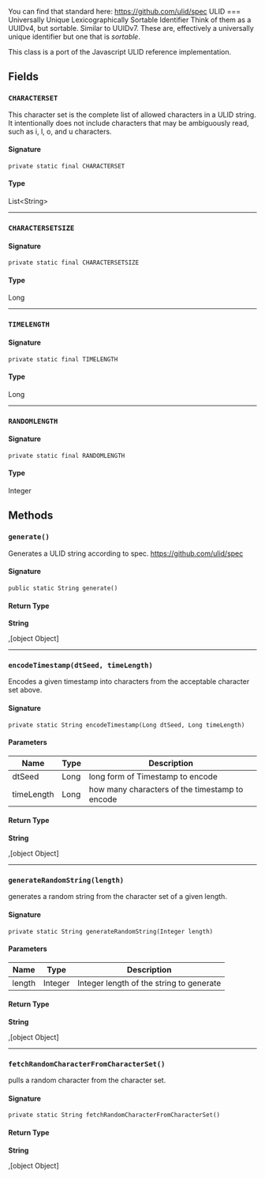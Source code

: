 You can find that standard here: https://github.com/ulid/spec
ULID &#x3D;&#x3D;&#x3D; Universally Unique Lexicographically Sortable Identifier
Think of them as a UUIDv4, but sortable. Similar to UUIDv7.
These are, effectively a universally unique identifier
but one that is _sortable_.

This class is a port of the Javascript ULID
reference implementation.

## Fields

### `CHARACTERSET`

This character set is the complete list of allowed characters in
a ULID string. It intentionally does not include characters that
may be ambiguously read, such as i, l, o, and u characters.

#### Signature

```apex
private static final CHARACTERSET
```

#### Type

List&lt;String&gt;

---

### `CHARACTERSETSIZE`

#### Signature

```apex
private static final CHARACTERSETSIZE
```

#### Type

Long

---

### `TIMELENGTH`

#### Signature

```apex
private static final TIMELENGTH
```

#### Type

Long

---

### `RANDOMLENGTH`

#### Signature

```apex
private static final RANDOMLENGTH
```

#### Type

Integer

## Methods

### `generate()`

Generates a ULID string according to spec.
https://github.com/ulid/spec

#### Signature

```apex
public static String generate()
```

#### Return Type

**String**

,[object Object]

---

### `encodeTimestamp(dtSeed, timeLength)`

Encodes a given timestamp into characters from
the acceptable character set above.

#### Signature

```apex
private static String encodeTimestamp(Long dtSeed, Long timeLength)
```

#### Parameters

| Name       | Type | Description                                    |
| ---------- | ---- | ---------------------------------------------- |
| dtSeed     | Long | long form of Timestamp to encode               |
| timeLength | Long | how many characters of the timestamp to encode |

#### Return Type

**String**

,[object Object]

---

### `generateRandomString(length)`

generates a random string from the character set
of a given length.

#### Signature

```apex
private static String generateRandomString(Integer length)
```

#### Parameters

| Name   | Type    | Description                              |
| ------ | ------- | ---------------------------------------- |
| length | Integer | Integer length of the string to generate |

#### Return Type

**String**

,[object Object]

---

### `fetchRandomCharacterFromCharacterSet()`

pulls a random character from the character set.

#### Signature

```apex
private static String fetchRandomCharacterFromCharacterSet()
```

#### Return Type

**String**

,[object Object]
